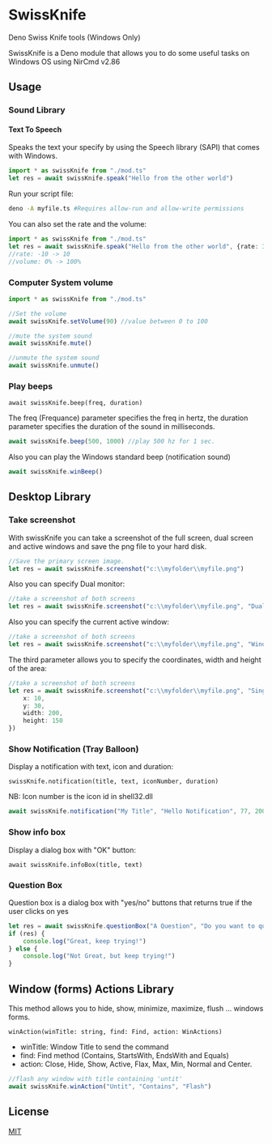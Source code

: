 # SwissKnife

Deno Swiss Knife tools (Windows Only)

SwissKnife is a Deno module that allows you to do some useful tasks on Windows OS using NirCmd v2.86

## Usage

### Sound Library

#### Text To Speech

Speaks the text your specify by using the Speech library (SAPI) that comes with Windows.

```ts
import * as swissKnife from "./mod.ts"
let res = await swissKnife.speak("Hello from the other world")
```

Run your script file:

```bash
deno -A myfile.ts #Requires allow-run and allow-write permissions
```

You can also set the rate and the volume:

```ts
import * as swissKnife from "./mod.ts"
let res = await swissKnife.speak("Hello from the other world", {rate: 3, volume: 80})
//rate: -10 -> 10
//volume: 0% -> 100%
```

### Computer System volume

```ts
import * as swissKnife from "./mod.ts"

//Set the volume
await swissKnife.setVolume(90) //value between 0 to 100

//mute the system sound
await swissKnife.mute()

//unmute the system sound
await swissKnife.unmute()
```

### Play beeps

`await swissKnife.beep(freq, duration)`

The freq (Frequance) parameter specifies the freq in hertz, the duration parameter specifies the duration of the sound in milliseconds.

```ts
await swissKnife.beep(500, 1000) //play 500 hz for 1 sec.
```

Also you can play the Windows standard beep (notification sound)

```ts
await swissKnife.winBeep()
```

## Desktop Library

### Take screenshot

With swissKnife you can take a screenshot of the full screen, dual screen and active windows and save the png file to your hard disk.

```ts
//Save the primary screen image.
let res = await swissKnife.screenshot("c:\\myfolder\\myfile.png")
```

Also you can specify Dual monitor:

```ts
//take a screenshot of both screens
let res = await swissKnife.screenshot("c:\\myfolder\\myfile.png", "Dual")
```

Also you can specify the current active window:

```ts
//take a screenshot of both screens
let res = await swissKnife.screenshot("c:\\myfolder\\myfile.png", "Window")
```

The third parameter allows you to specify the coordinates, width and height of the area:

```ts
//take a screenshot of both screens
let res = await swissKnife.screenshot("c:\\myfolder\\myfile.png", "Single", {
    x: 10,
    y: 30,
    width: 200,
    height: 150
})
```

### Show Notification (Tray Balloon)

Display a notification with text, icon and duration:

`swissKnife.notification(title, text, iconNumber, duration)`

NB: Icon number is the icon id in shell32.dll

```ts
await swissKnife.notification("My Title", "Hello Notification", 77, 2000)
```

### Show info box

Display a dialog box with "OK" button:

`await swissKnife.infoBox(title, text)`

### Question Box

Question box is a dialog box with "yes/no" buttons that returns true if the user clicks on yes

```ts
let res = await swissKnife.questionBox("A Question", "Do you want to quite smoking?")
if (res) {
    console.log("Great, keep trying!")
} else {
    console.log("Not Great, but keep trying!")
}
```

## Window (forms) Actions Library

This method allows you to hide, show, minimize, maximize, flush ... windows forms.

`winAction(winTitle: string, find: Find, action: WinActions)`

- winTitle: Window Title to send the command
- find: Find method (Contains, StartsWith, EndsWith and Equals)
- action: Close, Hide, Show, Active, Flax, Max, Min, Normal and Center.

```ts
//flash any window with title containing 'untit'
await swissKnife.winAction("Untit", "Contains", "Flash")
```

## License

[MIT](LICENSE)
